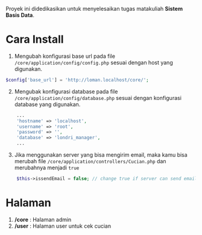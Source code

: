 Proyek ini didedikasikan untuk menyelesaikan tugas matakuliah __Sistem Basis Data__.
<!-- Anggota Kelompok:
1. Muhammad Wafa (43515)
1. Muhammad Wafa () -->

# Cara Install

1. Mengubah konfigurasi base url pada file `/core/application/config/config.php` sesuai dengan host yang digunakan.

```php
$config['base_url'] = 'http://loman.localhost/core/';

```

2. Mengubak konfigurasi database pada file `/core/application/config/database.php` sesuai dengan konfigurasi database yang digunakan.

```php
    ...
	'hostname' => 'localhost',
	'username' => 'root',
	'password' => '',
    'database' => 'londri_manager',
    ...
```

3. Jika menggunakan server yang bisa mengirim email, maka kamu bisa merubah file `/core/application/controllers/Cucian.php` dan merubahnya menjadi `true`

```php
    $this->issendEmail = false; // change true if server can send email.
```

# Halaman

1. __/core__ : Halaman admin
2. __/user__ : Halaman user untuk cek cucian